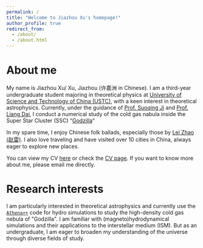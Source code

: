 ```yaml
---
permalink: /
title: "Welcome to Jiazhou Xu's homepage!"
author_profile: true
redirect_from: 
  - /about/
  - /about.html
---
```

About me
======
My name is Jiazhou Xu/ Xu, Jiazhou (许嘉洲 in Chinese). I am a third-year undergraduate student majoring in theoretical physics at [University of Science and Technology of China (USTC)](https://en.ustc.edu.cn/), with a keen interest in theoretical astrophysics. Currently, under the guidance of [Prof. Suoqing Ji](https://astro.fudan.edu.cn/astro_en/7d/74/c45747a687476/page.htm) and [Prof. Liang Dai](https://physics.berkeley.edu/people/faculty/liang-dai), I conduct a numerical study of the cold gas nabula inside the Super Star Cluster (SSC) “[Godzilla](https://arxiv.org/abs/2404.10755)“

In my spare time, I enjoy Chinese folk ballads, especially those by [Lei Zhao (赵雷)](https://en.wikipedia.org/wiki/Zhao_Lei_(singer)). I also love traveling and have visited over 10 cities in China, always eager to explore new places.

You can view my CV [here](assets/academicCV.pdf) or check the [CV page](https://jiazhou-xu-ustc.github.io/JiazhouXu.github.io///cv/). If you want to know more about me, please email me directly.

Research interests
======
I am particularly interested in theoretical astrophysics and currently use the [`Athena++`](https://github.com/PrincetonUniversity/athena/) code for hydro simulations to study the high-density cold gas nebula of "Godzilla". I am familiar with (magneto)hydrodynamical simulations and their applications to the interstellar medium (ISM). But as an undergraduate, I am eager to broaden my understanding of the universe through diverse fields of study.
